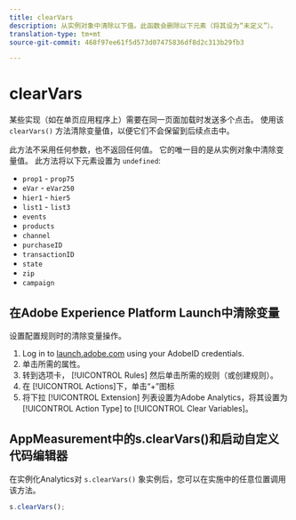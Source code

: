 ```yaml
---
title: clearVars
description: 从实例对象中清除以下值。此函数会删除以下元素（将其设为“未定义”）。
translation-type: tm+mt
source-git-commit: 468f97ee61f5d573d07475836df8d2c313b29fb3

---
```



# clearVars

某些实现（如在单页应用程序上）需要在同一页面加载时发送多个点击。 使用该 `clearVars()` 方法清除变量值，以便它们不会保留到后续点击中。

此方法不采用任何参数，也不返回任何值。 它的唯一目的是从实例对象中清除变量值。 此方法将以下元素设置为 `undefined`:

* `prop1` - `prop75`
* `eVar` - `eVar250`
* `hier1` - `hier5`
* `list1` - `list3`
* `events`
* `products`
* `channel`
* `purchaseID`
* `transactionID`
* `state`
* `zip`
* `campaign`

## 在Adobe Experience Platform Launch中清除变量

设置配置规则时的清除变量操作。

1. Log in to [launch.adobe.com](https://launch.adobe.com) using your AdobeID credentials.
2. 单击所需的属性。
3. 转到选项卡， [!UICONTROL Rules] 然后单击所需的规则（或创建规则）。
4. 在 [!UICONTROL Actions]下，单击“+”图标
5. 将下拉 [!UICONTROL Extension] 列表设置为Adobe Analytics，将其设置为 [!UICONTROL Action Type] to [!UICONTROL Clear Variables]。

## AppMeasurement中的s.clearVars()和启动自定义代码编辑器

在实例化Analytics对 `s.clearVars()` 象实例后，您可以在实施中的任意位置调用该方法。

```js
s.clearVars();
```
